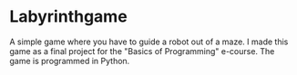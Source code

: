 # Labyrinthgame

A simple game where you have to guide a robot out of a maze.
I made this game as a final project for the "Basics of Programming" e-course. 
The game is programmed in Python.